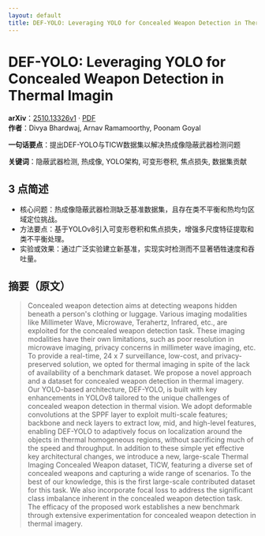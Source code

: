 ```yaml
---
layout: default
title: DEF-YOLO: Leveraging YOLO for Concealed Weapon Detection in Thermal Imagin
---
```


# DEF-YOLO: Leveraging YOLO for Concealed Weapon Detection in Thermal Imagin
**arXiv**：[2510.13326v1](https://arxiv.org/abs/2510.13326) · [PDF](https://arxiv.org/pdf/2510.13326.pdf)  
**作者**：Divya Bhardwaj, Arnav Ramamoorthy, Poonam Goyal  

**一句话要点**：提出DEF-YOLO与TICW数据集以解决热成像隐蔽武器检测问题

**关键词**：隐蔽武器检测, 热成像, YOLO架构, 可变形卷积, 焦点损失, 数据集贡献

## 3 点简述
- 核心问题：热成像隐蔽武器检测缺乏基准数据集，且存在类不平衡和热均匀区域定位挑战。
- 方法要点：基于YOLOv8引入可变形卷积和焦点损失，增强多尺度特征提取和类不平衡处理。
- 实验或效果：通过广泛实验建立新基准，实现实时检测而不显著牺牲速度和吞吐量。

## 摘要（原文）

> Concealed weapon detection aims at detecting weapons hidden beneath a
> person's clothing or luggage. Various imaging modalities like Millimeter Wave,
> Microwave, Terahertz, Infrared, etc., are exploited for the concealed weapon
> detection task. These imaging modalities have their own limitations, such as
> poor resolution in microwave imaging, privacy concerns in millimeter wave
> imaging, etc. To provide a real-time, 24 x 7 surveillance, low-cost, and
> privacy-preserved solution, we opted for thermal imaging in spite of the lack
> of availability of a benchmark dataset. We propose a novel approach and a
> dataset for concealed weapon detection in thermal imagery. Our YOLO-based
> architecture, DEF-YOLO, is built with key enhancements in YOLOv8 tailored to
> the unique challenges of concealed weapon detection in thermal vision. We adopt
> deformable convolutions at the SPPF layer to exploit multi-scale features;
> backbone and neck layers to extract low, mid, and high-level features, enabling
> DEF-YOLO to adaptively focus on localization around the objects in thermal
> homogeneous regions, without sacrificing much of the speed and throughput. In
> addition to these simple yet effective key architectural changes, we introduce
> a new, large-scale Thermal Imaging Concealed Weapon dataset, TICW, featuring a
> diverse set of concealed weapons and capturing a wide range of scenarios. To
> the best of our knowledge, this is the first large-scale contributed dataset
> for this task. We also incorporate focal loss to address the significant class
> imbalance inherent in the concealed weapon detection task. The efficacy of the
> proposed work establishes a new benchmark through extensive experimentation for
> concealed weapon detection in thermal imagery.

